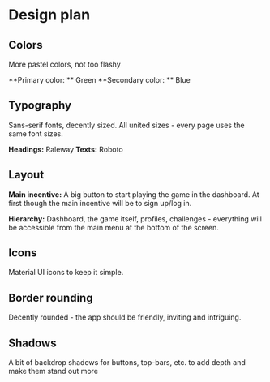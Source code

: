 # Design plan

## Colors

More pastel colors, not too flashy

**Primary color: ** Green
**Secondary color: ** Blue

## Typography

Sans-serif fonts, decently sized. All united sizes - every page uses the same font sizes.

**Headings:**  Raleway
**Texts:**  Roboto

## Layout

**Main incentive:**  A big button to start playing the game in the dashboard. At first though the main incentive will be to sign up/log in.

**Hierarchy:**  Dashboard, the game itself, profiles, challenges - everything will be accessible from the main menu at the bottom of the screen.

## Icons

Material UI icons to keep it simple.

## Border rounding

Decently rounded - the app should be friendly, inviting and intriguing.

## Shadows

A bit of backdrop shadows for buttons, top-bars, etc. to add depth and make them stand out more